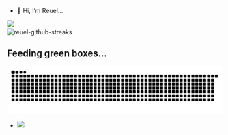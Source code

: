 - 👋 Hi, I’m Reuel...
<div>
  <img width="310px" src="https://github-readme-stats.vercel.app/api/top-langs/? 
  username=reuelrai&layout=compact&theme=tokyonight&hide=php&langs_count=8&bg_color=FFFFFF00"/>
</div>
<div>
  <img src="https://github-readme-streak-stats.herokuapp.com/?user=reuelrai&theme=dark&background=45%2C4E4E4E%2C000000" alt="reuel-github-streaks" />
</div>


## Feeding green boxes...
![Snake animation](https://raw.githubusercontent.com/reuelrai/reuelrai/output/github-contribution-grid-snake-dark.svg)
- ![](https://komarev.com/ghpvc/?username=your-github-reuelrai)

<!---
reuelrai/reuelrai is a ✨ special ✨ repository because its `README.md` (this file) appears on your GitHub profile.
You can click the Preview link to take a look at your changes.
--->
